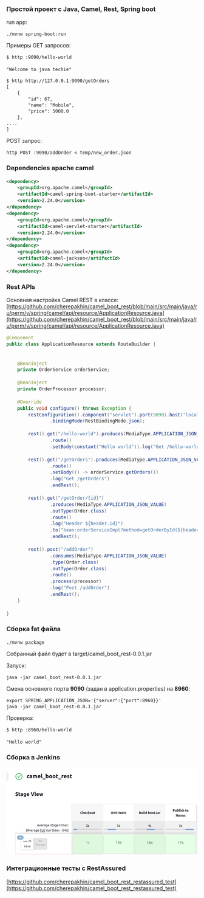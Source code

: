 ### Простой проект с Java, Camel, Rest, Spring boot

run app:

````shell
./mvnw spring-boot:run
````

Примеры GET запросов:

````shell
$ http :9090/hello-world

"Welcome to java techie"
````

````shell
$ http http://127.0.0.1:9090/getOrders
[
    {
        "id": 67,
        "name": "Mobile",
        "price": 5000.0
    },
....
]
````

POST запрос:

````shell
http POST :9090/addOrder < temp/new_order.json
````

### Dependencies apache camel

````xml
<dependency>
    <groupId>org.apache.camel</groupId>
    <artifactId>camel-spring-boot-starter</artifactId>
    <version>2.24.0</version>
</dependency>
<dependency>
    <groupId>org.apache.camel</groupId>
    <artifactId>camel-servlet-starter</artifactId>
    <version>2.24.0</version>
</dependency>
<dependency>
    <groupId>org.apache.camel</groupId>
    <artifactId>camel-jackson</artifactId>
    <version>2.24.0</version>
</dependency>
````

###  Rest APIs

Основная настройка Camel REST в классе: 
[https://github.com/cherepakhin/camel_boot_rest/blob/main/src/main/java/ru/perm/v/spring/camel/api/resource/ApplicationResource.java](https://github.com/cherepakhin/camel_boot_rest/blob/main/src/main/java/ru/perm/v/spring/camel/api/resource/ApplicationResource.java)

````java
@Component
public class ApplicationResource extends RouteBuilder {


    @BeanInject
    private OrderService orderService;

    @BeanInject
    private OrderProcessor processor;

    @Override
    public void configure() throws Exception {
        restConfiguration().component("servlet").port(9090).host("localhost")
                .bindingMode(RestBindingMode.json);

        rest().get("/hello-world").produces(MediaType.APPLICATION_JSON_VALUE)
                .route()
                .setBody(constant("Hello world")).log("Get /hello-world").endRest();

        rest().get("/getOrders").produces(MediaType.APPLICATION_JSON_VALUE)
                .route()
                .setBody(() -> orderService.getOrders())
                .log("Get /getOrders")
                .endRest();

        rest().get("/getOrder/{id}")
                .produces(MediaType.APPLICATION_JSON_VALUE)
                .outType(Order.class)
                .route()
                .log("Header ${header.id}")
                .to("bean:orderServiceImpl?method=getOrderById(${header.id})")
                .endRest();

        rest().post("/addOrder")
                .consumes(MediaType.APPLICATION_JSON_VALUE)
                .type(Order.class)
                .outType(Order.class)
                .route()
                .process(processor)
                .log("Post /addOrder")
                .endRest();
    }

}

````

### Сборка fat файла

````shell
./mvnw package
````

Собранный файл будет в target/camel_boot_rest-0.0.1.jar

Запуск:

````shell
java -jar camel_boot_rest-0.0.1.jar
````

Смена основного порта __9090__ (задан в application.properties) на __8960__:

````shell
export SPRING_APPLICATION_JSON='{"server":{"port":8960}}'
java -jar camel_boot_rest-0.0.1.jar
````

Проверка:

````shell
$ http :8960/hello-world

"Hello world"

````

### Сборка в Jenkins

![jenkins_build](doc/jenkins_build.png)

### Интеграционные тесты с RestAssured

[https://github.com/cherepakhin/camel_boot_rest_restassured_test](https://github.com/cherepakhin/camel_boot_rest_restassured_test)
